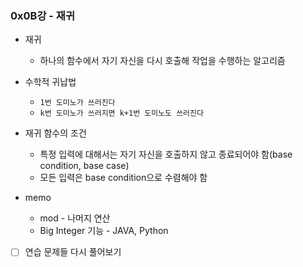 ### 0x0B강 - 재귀

- 재귀
    - 하나의 함수에서 자기 자신을 다시 호출해 작업을 수행하는 알고리즘

- 수학적 귀납법
    - `1번 도미노가 쓰러진다`
    - `k번 도미노가 쓰러지면 k+1번 도미노도 쓰러진다`

- 재귀 함수의 조건
    - 특정 입력에 대해서는 자기 자신을 호출하지 않고 종료되어야 함(base condition, base case)
    - 모든 입력은 base condition으로 수렴해야 함

- memo
    - mod - 나머지 연산
    - Big Integer 기능 - JAVA, Python

- [ ] 연습 문제들 다시 풀어보기
